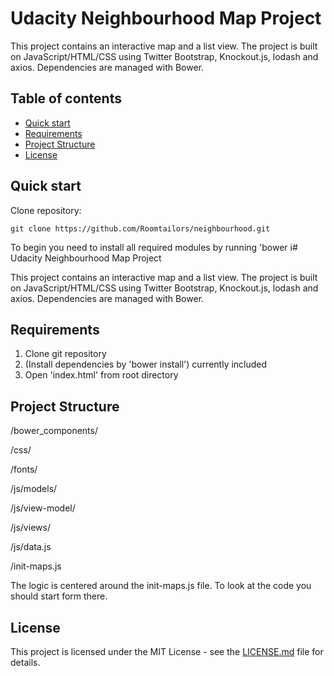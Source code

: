 # Udacity Neighbourhood Map Project

This project contains an interactive map and a list view. The project is built on JavaScript/HTML/CSS using Twitter Bootstrap, Knockout.js, lodash and axios. Dependencies are managed with Bower.

## Table of contents

* [Quick start](#quick-start)
* [Requirements](#requirements)
* [Project Structure](#project-structure)
* [License](#license)


## Quick start

Clone repository:
```
git clone https://github.com/Roomtailors/neighbourhood.git
```

To begin you need to install all required modules by running 'bower i# Udacity Neighbourhood Map Project

This project contains an interactive map and a list view. The project is built on JavaScript/HTML/CSS using Twitter Bootstrap, Knockout.js, lodash and axios. Dependencies are managed with Bower.

## Requirements

1. Clone git repository
2. (Install dependencies by 'bower install') currently included
3. Open 'index.html' from root directory

## Project Structure

/bower_components/

/css/

/fonts/

/js/models/

/js/view-model/

/js/views/

/js/data.js

/init-maps.js

The logic is centered around the init-maps.js file. To look at the code you should start form there.

## License

This project is licensed under the MIT License - see the [LICENSE.md](LICENSE.md) file for details.